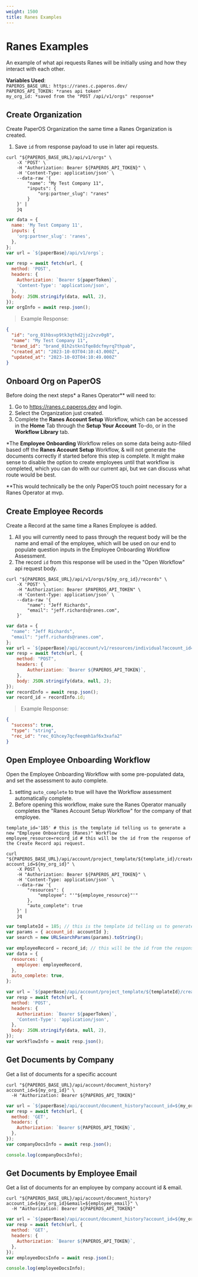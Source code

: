 ```yaml
---
weight: 1500
title: Ranes Examples
---
```


# Ranes Examples

An example of what api requests Ranes will be initially using and how they
interact with each other.

**Variables Used**: \
`PAPEROS_BASE_URL: https://ranes.c.paperos.dev/` \
`PAPEROS_API_TOKEN: *ranes api token*` \
`my_org_id: *saved from the "POST /api/v1/orgs" response*`

## Create Organization

Create PaperOS Organization the same time a Ranes Organization is created.

1. Save `id` from response payload to use in later api requests.

```shell
curl "${PAPEROS_BASE_URL}/api/v1/orgs" \
    -X 'POST' \
    -H "Authorization: Bearer ${PAPEROS_API_TOKEN}" \
    -H 'Content-Type: application/json' \
    --data-raw '{
        "name": "My Test Company 11",
        "inputs": {
            "org:partner_slug": "ranes"
        }
    }' |
    jq
```

```javascript
var data = {
  name: 'My Test Company 11',
  inputs: {
    'org:partner_slug': 'ranes',
  },
};
var url = `${paperBase}/api/v1/orgs`;

var resp = await fetch(url, {
  method: 'POST',
  headers: {
    Authorization: `Bearer ${paperToken}`,
    'Content-Type': 'application/json',
  },
  body: JSON.stringify(data, null, 2),
});
var orgInfo = await resp.json();
```

> Example Response:

```json
{
  "id": "org_01hbsvp9tk3qthd2jjz2vzv0g8",
  "name": "My Test Company 11",
  "brand_id": "brand_01h2stkn1fqe8dcfmyrq7thpab",
  "created_at": "2023-10-03T04:10:43.000Z",
  "updated_at": "2023-10-03T04:10:49.000Z"
}
```

## Onboard Org on PaperOS

Before doing the next steps\* a Ranes Operator\*\* will need to:

1. Go to https://ranes.c.paperos.dev and login.
2. Select the Organization just created.
3. Complete the **Ranes Account Setup** Workflow, which can be accessed in the
   **Home** Tab through the **Setup Your Account** To-do, or in the **Workflow
   Library** tab.

\*The **Employee Onboarding** Workflow relies on some data being auto-filled
based off the **Ranes Account Setup** Workflow, & will not generate the
documents correctly if started before this step is complete. It might make sense
to disable the option to create employees until that workflow is completed,
which you can do with our current api, but we can discuss what route would be
best.

\*\*This would technically be the only PaperOS touch point necessary for a Ranes
Operator at mvp.

## Create Employee Records

Create a Record at the same time a Ranes Employee is added.

1. All you will currently need to pass through the request body will be the name
   and email of the employee, which will be used on our end to populate question
   inputs in the Employee Onboarding Workflow Assessment.
2. The record `id` from this response will be used in the "Open Workflow" api
   request body.

```shell
curl "${PAPEROS_BASE_URL}/api/v1/orgs/${my_org_id}/records" \
    -X 'POST' \
    -H "Authorization: Bearer $PAPEROS_API_TOKEN" \
    -H 'Content-Type: application/json' \
    --data-raw '{
        "name": "Jeff Richards",
        "email": "jeff.richards@ranes.com",
    }'
```

```javascript
var data = {
  "name": "Jeff Richards",
  "email": "jeff.richards@ranes.com",
};
var url = `${paperBase}/api/account/v1/resources/individual?account_id=${my_org_id}`;
var resp = await fetch(url, {
    method: "POST",
    headers: {
        Authorization: `Bearer ${PAPEROS_API_TOKEN}`,
    },
    body: JSON.stringify(data, null, 2);
});
var recordInfo = await resp.json();
var record_id = recordInfo.id;
```

> Example Response:

```json
{
  "success": true,
  "type": "string",
  "rec_id": "rec_01hcey7qcfeeqmh1af6x3xafa2"
}
```

## Open Employee Onboarding Workflow

Open the Employee Onboarding Workflow with some pre-populated data, and set the
assessment to auto complete.

1. setting `auto_complete` to true will have the Workflow assessment
   automatically complete.
2. Before opening this workflow, make sure the Ranes Operator manually completes
   the "Ranes Account Setup Workflow" for the company of that employee.

```shell
template_id='185' # this is the template id telling us to generate a new "Employee Onboarding (Ranes)" Workflow
employee_resource=record_id # this will be the id from the response of the Create Record api request.

curl "${PAPEROS_BASE_URL}/api/account/project_template/${template_id}/create?account_id=${my_org_id}" \
    -X POST \
    -H "Authorization: Bearer ${PAPEROS_API_TOKEN}" \
    -H 'Content-Type: application/json' \
    --data-raw '{
        "resources": {
            "employee": "'"${employee_resource}"'"
        },
        "auto_complete": true
    }' |
    jq
```

```javascript
var templateId = 185; // this is the template id telling us to generate a new "Employee Onboarding (Ranes)" Workflow
var params = { account_id: accountId };
var search = new URLSearchParams(params).toString();

var employeeRecord = record_id; // this will be the id from the response of the Create Record api request.
var data = {
  resources: {
    employee: employeeRecord,
  },
  auto_complete: true,
};

var url = `${paperBase}/api/account/project_template/${templateId}/create?${search}`;
var resp = await fetch(url, {
  method: 'POST',
  headers: {
    Authorization: `Bearer ${paperToken}`,
    'Content-Type': 'application/json',
  },
  body: JSON.stringify(data, null, 2),
});
var workflowInfo = await resp.json();
```

## Get Documents by Company

Get a list of documents for a specific account

```shell
curl "${PAPEROS_BASE_URL}/api/account/document_history?account_id=${my_org_id}" \
  -H "Authorization: Bearer ${PAPEROS_API_TOKEN}"
```

```javascript
var url = `${paperBase}/api/account/document_history?account_id=${my_org_id}`;
var resp = await fetch(url, {
  method: 'GET',
  headers: {
    Authorization: `Bearer ${PAPEROS_API_TOKEN}`,
  },
});
var companyDocsInfo = await resp.json();

console.log(companyDocsInfo);
```

## Get Documents by Employee Email

Get a list of documents for an employee by company account id & email.

```shell
curl "${PAPEROS_BASE_URL}/api/account/document_history?account_id=${my_org_id}&email=${employee_email}" \
  -H "Authorization: Bearer ${PAPEROS_API_TOKEN}"
```

```javascript
var url = `${paperBase}/api/account/document_history?account_id=${my_org_id}&email=${employee_email}`;
var resp = await fetch(url, {
  method: 'GET',
  headers: {
    Authorization: `Bearer ${PAPEROS_API_TOKEN}`,
  },
});
var employeeDocsInfo = await resp.json();

console.log(employeeDocsInfo);
```
